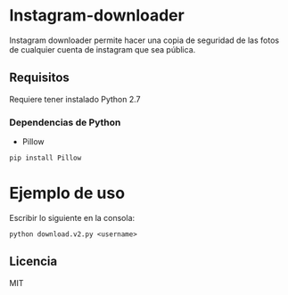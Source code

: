 # Instagram-downloader
Instagram downloader permite hacer una copia de seguridad de las fotos de cualquier cuenta de instagram que sea pública.

## Requisitos 
Requiere tener instalado Python 2.7

### Dependencias de Python
- Pillow
```console
pip install Pillow
```

# Ejemplo de uso
Escribir lo siguiente en la consola:
```console
python download.v2.py <username>
```

## Licencia
MIT
